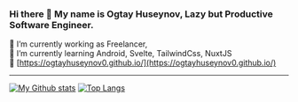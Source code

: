 ### Hi there 👋 My name is Ogtay Huseynov, Lazy but Productive Software Engineer.
🔭 I’m currently working as Freelancer, <br/>
🌱 I’m currently learning Android, Svelte, TailwindCss, NuxtJS <br/>
&#x1F517; [https://ogtayhuseynov0.github.io/](https://ogtayhuseynov0.github.io/) <br/>
<hr/>

[![My Github stats](https://github-readme-stats-1-one.vercel.app/api?username=ogtayhuseynov0&count_private=true&show_icons=true)](https://github.com/ogtayhuseynov0/)
[![Top Langs](https://github-readme-stats-1-one.vercel.app/api/top-langs/?username=ogtayhuseynov0&layout=compact)](https://github.com/ogtayhuseynov0)

<!--
**ogtayhuseynov0/ogtayhuseynov0** is a ✨ _special_ ✨ repository because its `README.md` (this file) appears on your GitHub profile.

Here are some ideas to get you started:

- 👯 I’m looking to collaborate on ...
- 🤔 I’m looking for help with ...
- 💬 Ask me about ...
- 📫 How to reach me: ...
- 😄 Pronouns: ...
- ⚡ Fun fact: ...
-->
